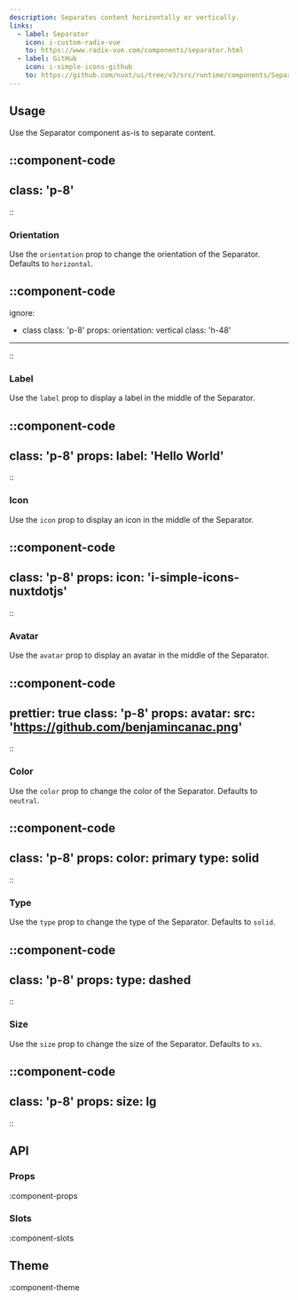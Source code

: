 ```yaml
---
description: Separates content horizontally or vertically.
links:
  - label: Separator
    icon: i-custom-radix-vue
    to: https://www.radix-vue.com/components/separator.html
  - label: GitHub
    icon: i-simple-icons-github
    to: https://github.com/nuxt/ui/tree/v3/src/runtime/components/Separator.vue
---
```


## Usage

Use the Separator component as-is to separate content.

::component-code
---
class: 'p-8'
---
::

### Orientation

Use the `orientation` prop to change the orientation of the Separator. Defaults to `horizontal`.

::component-code
---
ignore:
  - class
class: 'p-8'
props:
  orientation: vertical
  class: 'h-48'
---
::

### Label

Use the `label` prop to display a label in the middle of the Separator.

::component-code
---
class: 'p-8'
props:
  label: 'Hello World'
---
::

### Icon

Use the `icon` prop to display an icon in the middle of the Separator.

::component-code
---
class: 'p-8'
props:
  icon: 'i-simple-icons-nuxtdotjs'
---
::

### Avatar

Use the `avatar` prop to display an avatar in the middle of the Separator.

::component-code
---
prettier: true
class: 'p-8'
props:
  avatar:
    src: 'https://github.com/benjamincanac.png'
---
::

### Color

Use the `color` prop to change the color of the Separator. Defaults to `neutral`.

::component-code
---
class: 'p-8'
props:
  color: primary
  type: solid
---
::

### Type

Use the `type` prop to change the type of the Separator. Defaults to `solid`.

::component-code
---
class: 'p-8'
props:
  type: dashed
---
::

### Size

Use the `size` prop to change the size of the Separator. Defaults to `xs`.

::component-code
---
class: 'p-8'
props:
  size: lg
---
::

## API

### Props

:component-props

### Slots

:component-slots

## Theme

:component-theme
